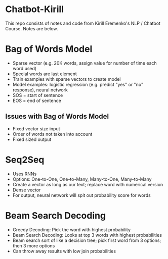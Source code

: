 # Chatbot-Kirill
This repo consists of notes and code from Kirill Eremenko's NLP / Chatbot Course. Notes are below. 


# Bag of Words Model
* Sparse vector (e.g. 20K words, assign value for number of time each word used)
* Special words are last element
* Train examples with sparse vectors to create model
* Model examples: logistic regression (e.g. predict "yes" or "no" response), neural network
* SOS = start of sentence
* EOS = end of sentence

## Issues with Bag of Words Model
* Fixed vector size input
* Order of words not taken into account
* Fixed sized output

# Seq2Seq
* Uses RNNs
* Options: One-to-One, One-to-Many, Many-to-One, Many-to-Many
* Create a vector as long as our text; replace word with numerical version
* Dense vector
* For output, neural network will spit out probability score for words

# Beam Search Decoding

* Greedy Decoding: Pick the word with highest probability
* Beam Search Decoding: Looks at top 3 words with highest probabilities
* Beam search sort of like a decision tree; pick first word from 3 options; then 3 more options
* Can throw away results with low join probabilities

